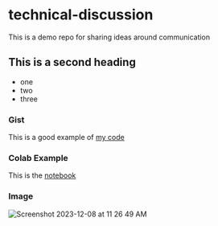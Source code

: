 # technical-discussion
This is a demo repo for sharing ideas around communication


## This is a second heading

* one
* two
* three

### Gist

This is a good example of [my code](https://gist.github.com/LinZhang87/d5caa297fc0ee5a642290d2146732733)

### Colab Example

This is the [notebook](https://github.com/LinZhang87/technical-discussion/blob/main/technical_docs.ipynb)

### Image 
![Screenshot 2023-12-08 at 11 26 49 AM](https://github.com/LinZhang87/technical-discussion/assets/19765005/b4109603-87ea-4459-a9f5-85e96d7929a9)
